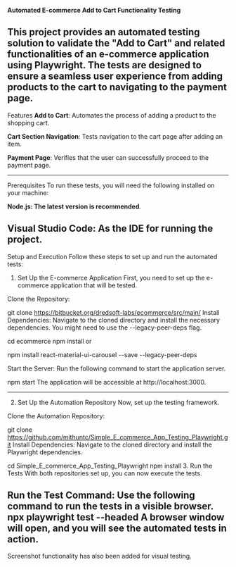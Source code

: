 **Automated E-commerce Add to Cart Functionality Testing**

This project provides an automated testing solution to validate the "Add to Cart" and related functionalities of an e-commerce application using Playwright. The tests are designed to ensure a seamless user experience from adding products to the cart to navigating to the payment page.
----------------------------------------------------------------------------------------------------------------------------------------------------
Features
**Add to Cart**: Automates the process of adding a product to the shopping cart.

**Cart Section Navigation**: Tests navigation to the cart page after adding an item.

**Payment Page**: Verifies that the user can successfully proceed to the payment page.

--------------------------------------------------------------------------------------------------------------------------------------------------------

Prerequisites
To run these tests, you will need the following installed on your machine:

**Node.js: The latest version is recommended**.

**Visual Studio Code: As the IDE for running the project**.
----------------------------------------------------------------------------------------------------------------------------------------------------------
Setup and Execution
Follow these steps to set up and run the automated tests:

1. Set Up the E-commerce Application
First, you need to set up the e-commerce application that will be tested.

Clone the Repository:

git clone https://bitbucket.org/dredsoft-labs/ecommerce/src/main/
Install Dependencies:
Navigate to the cloned directory and install the necessary dependencies. You might need to use the --legacy-peer-deps flag.

cd ecommerce
npm install
or

npm install react-material-ui-carousel --save --legacy-peer-deps

Start the Server:
Run the following command to start the application server.

npm start
The application will be accessible at http://localhost:3000.

----------------------------------------------------------------------------------------------------------------------------------------------------------------------

2. Set Up the Automation Repository
Now, set up the testing framework.

Clone the Automation Repository:

git clone https://github.com/mithuntc/Simple_E_commerce_App_Testing_Playwright.git
Install Dependencies:
Navigate to the cloned directory and install the Playwright dependencies.


cd Simple_E_commerce_App_Testing_Playwright
npm install
3. Run the Tests
With both repositories set up, you can now execute the tests.

Run the Test Command:
Use the following command to run the tests in a visible browser.
npx playwright test --headed
A browser window will open, and you will see the automated tests in action.
---------------------------------------------------------------------------------------------------------------------------------------------------------------------
Screenshot functionality has also been added for visual testing.
